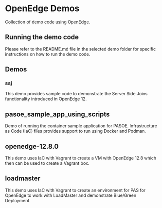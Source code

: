 # OpenEdge Demos

Collection of demo code using OpenEdge.

## Running the demo code

Please refer to the README.md file in the selected demo folder for specific instructions on how to run the demo code.

## Demos

### ssj

This demo provides sample code to demonstrate the Server Side Joins functionality introduced in OpenEdge 12.

## pasoe_sample_app_using_scripts

Demo of running the container sample application for PASOE. Infrastructure as Code (IaC) files provides support to run using Docker and Podman.

## openedge-12.8.0

This demo uses IaC with Vagrant to create a VM with OpenEdge 12.8 which then can be used to create a Vagrant box.

## loadmaster

This demo uses IaC with Vagrant to create an environment for PAS for OpenEdge to work with LoadMaster and demonstrate Blue/Green Deployment.
